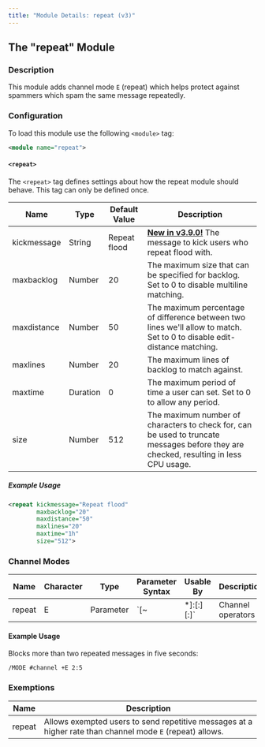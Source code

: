 ```yaml
---
title: "Module Details: repeat (v3)"
---
```


## The "repeat" Module

### Description

This module adds channel mode `E` (repeat) which helps protect against spammers which spam the same message repeatedly.

### Configuration

To load this module use the following `<module>` tag:

```xml
<module name="repeat">
```

#### `<repeat>`

The `<repeat>` tag defines settings about how the repeat module should behave. This tag can only be defined once.

Name        | Type     | Default Value | Description
----------- | -------- | ------------- | -----------
kickmessage | String   | Repeat flood  | [**New in v3.9.0!**](/3/change-log/#inspircd-390) The message to kick users who repeat flood with.
maxbacklog  | Number   | 20            | The maximum size that can be specified for backlog. Set to 0 to disable multiline matching.
maxdistance | Number   | 50            | The maximum percentage of difference between two lines we'll allow to match. Set to 0 to disable edit-distance matching.
maxlines    | Number   | 20            | The maximum lines of backlog to match against.
maxtime     | Duration | 0             | The maximum period of time a user can set. Set to 0 to allow any period.
size        | Number   | 512           | The maximum number of characters to check for, can be used to truncate messages before they are checked, resulting in less CPU usage.

##### Example Usage

```xml
<repeat kickmessage="Repeat flood"
        maxbacklog="20"
        maxdistance="50"
        maxlines="20"
        maxtime="1h"
        size="512">
```

### Channel Modes

Name   | Character | Type      | Parameter Syntax                                | Usable By         | Description
------ | --------- | --------- | ----------------------------------------------- | ----------------- | -----------
repeat | E         | Parameter | `[~|*]<lines>:<sec>[:<difference>][:<backlog>]` | Channel operators | Configures the messages that should be considered a repeat. If prefixed with ~ the messages are blocked. If prefixed with * then offending users are banned. If not prefixed then offending users are kicked.

#### Example Usage

Blocks more than two repeated messages in five seconds:

```plaintext
/MODE #channel +E 2:5
```

### Exemptions

Name   | Description
------ | -----------
repeat | Allows exempted users to send repetitive messages at a higher rate than channel mode `E` (repeat) allows.
